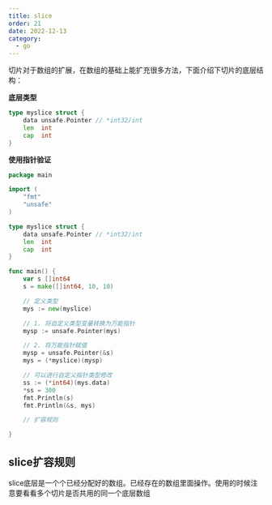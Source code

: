 ```yaml
---
title: slice
order: 21
date: 2022-12-13
category:
  - go
---
```


切片对于数组的扩展，在数组的基础上能扩充很多方法，下面介绍下切片的底层结构：

**底层类型**

```go
type myslice struct {
	data unsafe.Pointer // *int32/int
	len  int
	cap  int
}
```

**使用指针验证**


```go
package main

import (
	"fmt"
	"unsafe"
)

type myslice struct {
	data unsafe.Pointer // *int32/int
	len  int
	cap  int
}

func main() {
	var s []int64
	s = make([]int64, 10, 10)

	// 定义类型
	mys := new(myslice)

	// 1. 将自定义类型变量转换为万能指针
	mysp := unsafe.Pointer(mys)

	// 2. 将万能指针赋值
	mysp = unsafe.Pointer(&s)
	mys = (*myslice)(mysp)

	// 可以进行自定义指针类型修改
	ss := (*int64)(mys.data)
	*ss = 300
	fmt.Println(s)
	fmt.Println(&s, mys)

	// 扩容规则

}
```

## slice扩容规则

slice底层是一个个已经分配好的数组。已经存在的数组里面操作。使用的时候注意要看看多个切片是否共用的同一个底层数组
